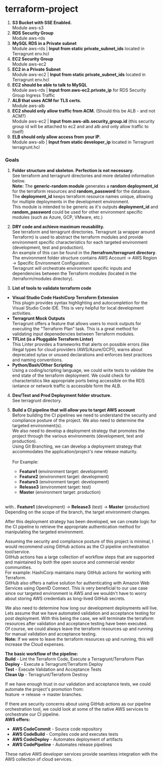 # terraform-project
1.	**S3 Bucket with SSE Enabled.**<br />
Module aws-s3
2.	**RDS Security Group**<br />
Module aws-rds
3.	**MySQL RDS in a Private subnet**<br />
Module aws-rds | **Input from static private_subnet_ids** located in Terragrunt env.hcl
4.	**EC2 Security Group**<br />
Module aws-ec2
5.	**EC2 in a Private Subnet**<br />
Module aws-ec2 | **Input from static private_subnet_ids** located in Terragrunt env.hcl
6.	**EC2 should be able to talk to MySQL**<br />
Module aws-rds | **Input from aws-ec2.private_ip** for RDS Security Group Ingress Traffic
7.	**ALB that uses ACM for TLS certs.**<br />
Module aws-alb
8.	**EC2 should only allow traffic from ACM.** (Should this be ALB - and not ACM?)<br />
Module aws-ec2 | **Input from aws-alb.security_group.id** (this security group id will be attached to ec2 and and alb and only allow traffic to itself)
9.	**ELB should only allow access from your IP.**<br />
Module aws-alb | **Input from static developer_ip** located in Terragrunt terragrunt.hcl

### Goals
1.	**Folder structure and skeleton. Perfection is not necessary.**<br />
See terraform and terragrunt directories and more detailed information below.<br />
**Note:** The **generic-random module** generates a **random deployment_id** for the terraform resources and **random_password** for the database.<br />
The **deployment_id** keeps terraform resource names unique, allowing for multiple deployments in the development environment.<br />
This module is intended to be generic as it's outputs **deployment_id** and **random_password** could be used for other environment specific modules (such as Azure, GCP, VMware, etc.)<br />

2.	**DRY code and achieve maximum reusability.**<br />
See terraform and terragrunt directories. Terragrunt (a wrapper around Terraform) is used to abstract the terraform modules and provide environment specific characteristics for each targeted environment (development, test and production).<br />
An example of this can be found in the **/terrafrom/terragrunt directory**.<br />
The environment folder structure contains AWS Account -> AWS Region -> Specific Environment Configuration.<br />
Terragrunt will orchestrate environment specific inputs and dependencies between the Terraform modules (located in the /terraform/modules directory).

3.	**List of tools to validate terraform code**<br />
- **Visual Studio Code HashiCorp Terraform Extension**<br />
This plugin provides syntax highlighting and autocompletion for the Visual Studio Code IDE. This is very helpful for local development activities.
- **Terragrunt Mock Outputs**<br />
Terragrunt offers a feature that allows users to mock outputs for executing the "Terraform Plan" task. This is a great method for validating input depenedencies between Terraform modules.
- **TFLint (is a Pluggable Terraform Linter)**<br />
This Linter provides a frameworks that alerts on possible errors (like illegal types for cloud providers (AWS/Azure/GCP)), warns about deprecated sytax or unused declarations and enforces best practices and naming conventions.
- **Python/Bash/Other Scripting**<br />
Using a coding/scripting language, we could write tests to validate the end state of the terraform deployment. We could check for characteristics like appropriate ports being accessible on the RDS isntance or network traffic is accessible form the ALB.

4.	**Dev/Test and Prod Deployment folder structure.**<br />
See terragrunt directory.

5.	**Build a CI pipeline that will allow you to target AWS account**<br />
Before building the CI pipelines we need to understand the security and compliance posture of the project. We also need to determine the targeted environment(s).<br />
We also need to develop a deployment strategy that promotes the project through the various environments (development, test and production).<br />
Using Git Branching, we can develop a deployment strategy that accommodates the application/project's new release maturity.<br />
<br />For Example:
    - **Feature1** (environment target: development)
    - **Feature2** (environment target: development)
    - **Feature3** (environment target: development)
    - **Release3** (environment target: test)
    - **Master** (environment target: production)

<br />with.. **Feature1** (development) -> **Release3** (test) -> **Master** (production)
<br />Depending on the scope of the branch, the target environment changes.

After this deployment strategy has been developed, we can create logic for the CI pipeline to retrieve the appropriate authentication method for manipulating the targeted environment.<br />

Assuming the security and compliance posture of this project is minimal, I would recommend using GitHub actions as the CI pipeline orchestration tool/service.<br />
GitHub actions has a large collection of workflow steps that are supported and maintained by both the open source and commercial vendor communities.<br />
For example: HashiCorp maintains many GitHub actions for working with Terraform.<br />
GitHub also offers a native solution for authenticating with Amazon Web Services using OpenID Connect. This is very beneficial to our use case since our targeted environment is AWS and we wouldn't have to worry about storing AWS credentials as long-lived GitHub secrets.<br />

We also need to determine how long our development deployments will live. Lets assume that we have automated validation and acceptance testing for post deployment. With this being the case, we will terminate the terraform resources after validation and acceptance testing have been executed.<br />
Of course, we could always leave the terraform resources up and running for manual validation and acceptance testing.<br />
**Note:** If we were to leave the terraform resources up and running, this will increase the Cloud expenses.<br />

**The basic workflow of the pipeline:**<br />
**Build** - Lint the Terraform Code, Execute a Terragrunt/Terraform Plan<br />
**Deploy** -  Execute a Terragrunt/Terraform Deploy<br />
**Test** - Execute Validation and Acceptance Tests<br />
**Clean Up** - Terragrunt/Terraform Destroy<br />

If we have enough trust in our validation and acceptance tests, we could automate the project's promotion from:<br />
feature -> release -> master branches.<br />

If there are security concerns about using GitHub actions as our pipeline orchestration tool, we could look at some of the native AWS services to orchestrate our CI pipeline.<br />
**AWS offers:**
- **AWS CodeCommit** - Source code repository
- **AWS CodeBuild** - Compiles code and executes tests
- **AWS CodeDeploy** - Automates deployment of artifacts
- **AWS CodePipeline** - Automates release pipelines

These native AWS developer services provide seamless integration with the AWS collection of cloud services.
